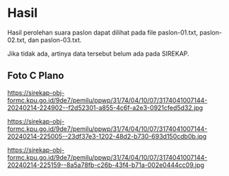 # Hasil

Hasil perolehan suara paslon dapat dilihat pada file paslon-01.txt, paslon-02.txt, dan paslon-03.txt.

Jika tidak ada, artinya data tersebut belum ada pada SIREKAP.

## Foto C Plano

https://sirekap-obj-formc.kpu.go.id/9de7/pemilu/ppwp/31/74/04/10/07/3174041007144-20240214-224902--f2d52301-a855-4c6f-a2e3-0921cfed5d32.jpg

https://sirekap-obj-formc.kpu.go.id/9de7/pemilu/ppwp/31/74/04/10/07/3174041007144-20240214-225005--23df37e3-1202-48d2-b730-693d150cdb0b.jpg

https://sirekap-obj-formc.kpu.go.id/9de7/pemilu/ppwp/31/74/04/10/07/3174041007144-20240214-225159--8a5a78fb-c26b-43f4-b71a-002e0444cc09.jpg
